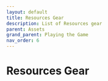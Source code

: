 ```yaml
---
layout: default
title: Resources Gear
description: List of Resources gear
parent: Assets
grand_parent: Playing the Game
nav_order: 6
---
```


# Resources Gear


